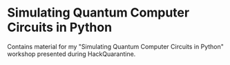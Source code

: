 # Simulating Quantum Computer Circuits in Python
Contains material for my "Simulating Quantum Computer Circuits in Python" workshop presented during HackQuarantine.
